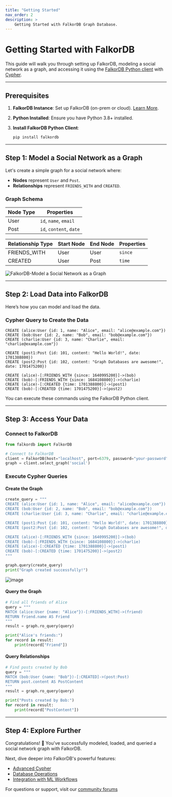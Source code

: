 ```yaml
---
title: "Getting Started"
nav_order: 2
description: >
    Getting Started with FalkorDB Graph Database.
---
```



# Getting Started with FalkorDB

This guide will walk you through setting up FalkorDB, modeling a social network as a graph, 
and accessing it using the [FalkorDB Python client](/clients) with [Cypher](/cypher).

---

## Prerequisites

1. **FalkorDB Instance**: Set up FalkorDB (on-prem or cloud). [Learn More](/configuration).  
2. **Python Installed**: Ensure you have Python 3.8+ installed.  
3. **Install FalkorDB Python Client**:
   
   ```bash
   pip install falkordb
   ```
   
---

## Step 1: Model a Social Network as a Graph

Let's create a simple graph for a social network where:  
- **Nodes** represent `User` and `Post`.
- **Relationships** represent `FRIENDS_WITH` and `CREATED`.

### Graph Schema

| Node Type | Properties               |
|-----------|--------------------------|
| User      | `id`, `name`, `email`    |
| Post      | `id`, `content`, `date`  |

| Relationship Type | Start Node | End Node | Properties   |
|-------------------|------------|----------|--------------|
| FRIENDS_WITH      | User       | User     | `since`      |
| CREATED           | User       | Post     | `time`       |


![FalkorDB-Model a Social Network as a Graph](https://github.com/user-attachments/assets/57d9b837-661e-4500-a9f2-88e754382d29)



---

## Step 2: Load Data into FalkorDB

Here’s how you can model and load the data.

### Cypher Query to Create the Data

```cypher
CREATE (alice:User {id: 1, name: "Alice", email: "alice@example.com"})
CREATE (bob:User {id: 2, name: "Bob", email: "bob@example.com"})
CREATE (charlie:User {id: 3, name: "Charlie", email: "charlie@example.com"})

CREATE (post1:Post {id: 101, content: "Hello World!", date: 1701388800})
CREATE (post2:Post {id: 102, content: "Graph Databases are awesome!", date: 1701475200})

CREATE (alice)-[:FRIENDS_WITH {since: 1640995200}]->(bob)
CREATE (bob)-[:FRIENDS_WITH {since: 1684108800}]->(charlie)
CREATE (alice)-[:CREATED {time: 1701388800}]->(post1)
CREATE (bob)-[:CREATED {time: 1701475200}]->(post2)
```

You can execute these commands using the FalkorDB Python client.

---

## Step 3: Access Your Data

### Connect to FalkorDB

```python
from falkordb import FalkorDB

# Connect to FalkorDB
client = FalkorDB(host="localhost", port=6379, password="your-password")
graph = client.select_graph('social')
```

### Execute Cypher Queries

#### Create the Graph

```python
create_query = """
CREATE (alice:User {id: 1, name: "Alice", email: "alice@example.com"})
CREATE (bob:User {id: 2, name: "Bob", email: "bob@example.com"})
CREATE (charlie:User {id: 3, name: "Charlie", email: "charlie@example.com"})

CREATE (post1:Post {id: 101, content: "Hello World!", date: 1701388800})
CREATE (post2:Post {id: 102, content: "Graph Databases are awesome!", date: 1701475200})

CREATE (alice)-[:FRIENDS_WITH {since: 1640995200}]->(bob)
CREATE (bob)-[:FRIENDS_WITH {since: 1684108800}]->(charlie)
CREATE (alice)-[:CREATED {time: 1701388800}]->(post1)
CREATE (bob)-[:CREATED {time: 1701475200}]->(post2)
"""

graph.query(create_query)
print("Graph created successfully!")
```

![image](https://github.com/user-attachments/assets/f67c9a1d-4b80-435d-9038-b7e1f931da74)

#### Query the Graph

```python
# Find all friends of Alice
query = """
MATCH (alice:User {name: "Alice"})-[:FRIENDS_WITH]->(friend)
RETURN friend.name AS Friend
"""
result = graph.ro_query(query)

print("Alice's friends:")
for record in result:
    print(record["Friend"])
```

#### Query Relationships

```python
# Find posts created by Bob
query = """
MATCH (bob:User {name: "Bob"})-[:CREATED]->(post:Post)
RETURN post.content AS PostContent
"""
result = graph.ro_query(query)

print("Posts created by Bob:")
for record in result:
    print(record["PostContent"])
```

---

## Step 4: Explore Further

Congratulations! 🎉 You've successfully modeled, loaded, and queried a social network graph with FalkorDB.  

Next, dive deeper into FalkorDB's powerful features:
- [Advanced Cypher](/cypher)
- [Database Operations](/operations)
- [Integration with ML Workflows](/llm_support)

For questions or support, visit our [community forums](https://www.falkordb.com/contact-us/)
